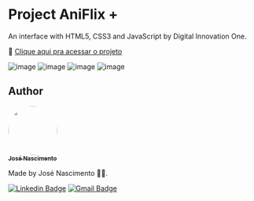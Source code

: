 # Project AniFlix +
An interface with HTML5, CSS3 and JavaScript by Digital Innovation One.

🔗 [Clique aqui pra acessar o projeto](https://ani-flix-projects.web.app/)

![image](https://project-files.picsart.com/project_files/9dad800a-c777-4318-922e-00e46897b779.png)
![image](https://project-files.picsart.com/project_files/2ea6f9d7-dd11-40a5-bafd-8ae7133629d0.png)
![image](https://project-files.picsart.com/project_files/f58e3a7e-e96b-4bd8-b74f-7257ccece9a2.png)
![image](https://project-files.picsart.com/project_files/2e7108e0-79cf-409f-b2c3-b65c6c4ba2c1.png)

## Author

<a href="https://www.linkedin.com/in/jose-nascimento1/">
 <img style="border-radius: 50%;" src="https://avatars.githubusercontent.com/u/120229130?v=4" width="100px;" alt=""/>
 <br />
 <sub><b>José Nascimento</b></sub></a> <a href="https://www.linkedin.com/in/jose-nascimento1/" title="LinkedIn"></a>
 
Made by José Nascimento 👨‍💻.

[![Linkedin Badge](https://img.shields.io/badge/-José-blue?style=flat-square&logo=Linkedin&logoColor=white&link=https://www.linkedin.com/in/jose-nascimento1/)](https://www.linkedin.com/in/jose-nascimento1/)
[![Gmail Badge](https://img.shields.io/badge/-jose.clemerson1903@gmail.com-c14438?style=flat-square&logo=Gmail&logoColor=white&link=mailto:jose.clemerson1903@gmail.com)](mailto:jose.clemerson1903@gmail.com)
